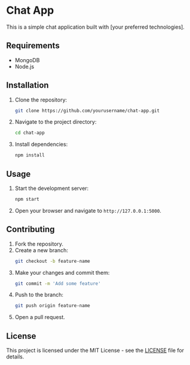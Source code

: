 # Chat App

This is a simple chat application built with [your preferred technologies].

## Requirements
- MongoDB
- Node.js

## Installation

1. Clone the repository:
    ```sh
    git clone https://github.com/yourusername/chat-app.git
    ```
2. Navigate to the project directory:
    ```sh
    cd chat-app
    ```
3. Install dependencies:
    ```sh
    npm install
    ```

## Usage

1. Start the development server:
    ```sh
    npm start
    ```
2. Open your browser and navigate to `http://127.0.0.1:5000`.

## Contributing

1. Fork the repository.
2. Create a new branch:
    ```sh
    git checkout -b feature-name
    ```
3. Make your changes and commit them:
    ```sh
    git commit -m 'Add some feature'
    ```
4. Push to the branch:
    ```sh
    git push origin feature-name
    ```
5. Open a pull request.

## License

This project is licensed under the MIT License - see the [LICENSE](LICENSE) file for details.
